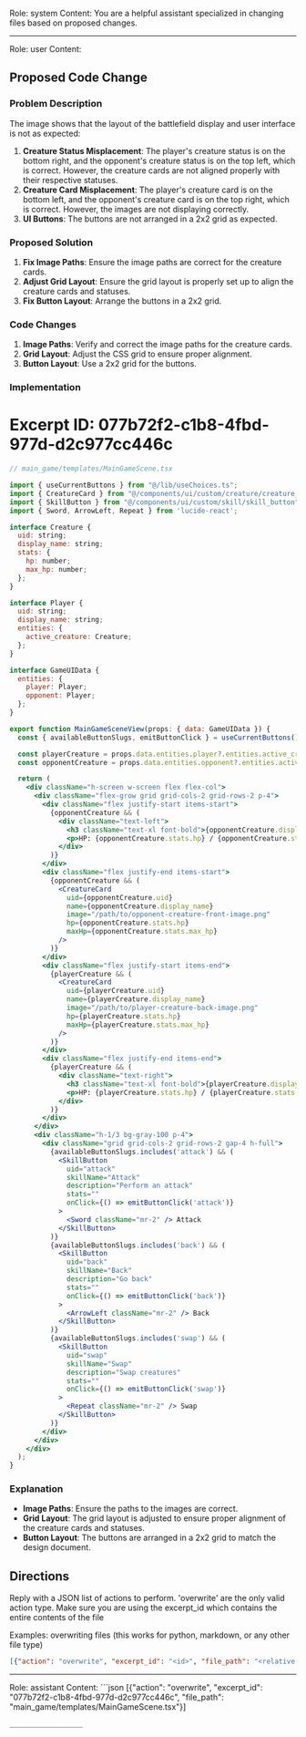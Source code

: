 Role: system
Content: You are a helpful assistant specialized in changing files based on proposed changes.
__________________
Role: user
Content: 
## Proposed Code Change
### Problem Description

The image shows that the layout of the battlefield display and user interface is not as expected:

1. **Creature Status Misplacement**: The player's creature status is on the bottom right, and the opponent's creature status is on the top left, which is correct. However, the creature cards are not aligned properly with their respective statuses.
2. **Creature Card Misplacement**: The player's creature card is on the bottom left, and the opponent's creature card is on the top right, which is correct. However, the images are not displaying correctly.
3. **UI Buttons**: The buttons are not arranged in a 2x2 grid as expected.

### Proposed Solution

1. **Fix Image Paths**: Ensure the image paths are correct for the creature cards.
2. **Adjust Grid Layout**: Ensure the grid layout is properly set up to align the creature cards and statuses.
3. **Fix Button Layout**: Arrange the buttons in a 2x2 grid.

### Code Changes

1. **Image Paths**: Verify and correct the image paths for the creature cards.
2. **Grid Layout**: Adjust the CSS grid to ensure proper alignment.
3. **Button Layout**: Use a 2x2 grid for the buttons.

### Implementation

# Excerpt ID: 077b72f2-c1b8-4fbd-977d-d2c977cc446c
```jsx
// main_game/templates/MainGameScene.tsx

import { useCurrentButtons } from "@/lib/useChoices.ts";
import { CreatureCard } from "@/components/ui/custom/creature/creature_card";
import { SkillButton } from "@/components/ui/custom/skill/skill_button";
import { Sword, ArrowLeft, Repeat } from 'lucide-react';

interface Creature {
  uid: string;
  display_name: string;
  stats: {
    hp: number;
    max_hp: number;
  };
}

interface Player {
  uid: string;
  display_name: string;
  entities: {
    active_creature: Creature;
  };
}

interface GameUIData {
  entities: {
    player: Player;
    opponent: Player;
  };
}

export function MainGameSceneView(props: { data: GameUIData }) {
  const { availableButtonSlugs, emitButtonClick } = useCurrentButtons();

  const playerCreature = props.data.entities.player?.entities.active_creature;
  const opponentCreature = props.data.entities.opponent?.entities.active_creature;

  return (
    <div className="h-screen w-screen flex flex-col">
      <div className="flex-grow grid grid-cols-2 grid-rows-2 p-4">
        <div className="flex justify-start items-start">
          {opponentCreature && (
            <div className="text-left">
              <h3 className="text-xl font-bold">{opponentCreature.display_name}</h3>
              <p>HP: {opponentCreature.stats.hp} / {opponentCreature.stats.max_hp}</p>
            </div>
          )}
        </div>
        <div className="flex justify-end items-start">
          {opponentCreature && (
            <CreatureCard
              uid={opponentCreature.uid}
              name={opponentCreature.display_name}
              image="/path/to/opponent-creature-front-image.png"
              hp={opponentCreature.stats.hp}
              maxHp={opponentCreature.stats.max_hp}
            />
          )}
        </div>
        <div className="flex justify-start items-end">
          {playerCreature && (
            <CreatureCard
              uid={playerCreature.uid}
              name={playerCreature.display_name}
              image="/path/to/player-creature-back-image.png"
              hp={playerCreature.stats.hp}
              maxHp={playerCreature.stats.max_hp}
            />
          )}
        </div>
        <div className="flex justify-end items-end">
          {playerCreature && (
            <div className="text-right">
              <h3 className="text-xl font-bold">{playerCreature.display_name}</h3>
              <p>HP: {playerCreature.stats.hp} / {playerCreature.stats.max_hp}</p>
            </div>
          )}
        </div>
      </div>
      <div className="h-1/3 bg-gray-100 p-4">
        <div className="grid grid-cols-2 grid-rows-2 gap-4 h-full">
          {availableButtonSlugs.includes('attack') && (
            <SkillButton
              uid="attack"
              skillName="Attack"
              description="Perform an attack"
              stats=""
              onClick={() => emitButtonClick('attack')}
            >
              <Sword className="mr-2" /> Attack
            </SkillButton>
          )}
          {availableButtonSlugs.includes('back') && (
            <SkillButton
              uid="back"
              skillName="Back"
              description="Go back"
              stats=""
              onClick={() => emitButtonClick('back')}
            >
              <ArrowLeft className="mr-2" /> Back
            </SkillButton>
          )}
          {availableButtonSlugs.includes('swap') && (
            <SkillButton
              uid="swap"
              skillName="Swap"
              description="Swap creatures"
              stats=""
              onClick={() => emitButtonClick('swap')}
            >
              <Repeat className="mr-2" /> Swap
            </SkillButton>
          )}
        </div>
      </div>
    </div>
  );
}
```

### Explanation

- **Image Paths**: Ensure the paths to the images are correct.
- **Grid Layout**: The grid layout is adjusted to ensure proper alignment of the creature cards and statuses.
- **Button Layout**: The buttons are arranged in a 2x2 grid to match the design document.

## Directions
Reply with a JSON list of actions to perform. 'overwrite' are the only valid action type. 
Make sure you are using the excerpt_id which contains the entire contents of the file

Examples:
overwriting files (this works for python, markdown, or any other file type)
```json output_example1
[{"action": "overwrite", "excerpt_id": "<id>", "file_path": "<relative file path>"}]
```

__________________
Role: assistant
Content: ```json
[{"action": "overwrite", "excerpt_id": "077b72f2-c1b8-4fbd-977d-d2c977cc446c", "file_path": "main_game/templates/MainGameScene.tsx"}]
```
__________________
